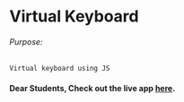 # Virtual Keyboard

###### Purpose:
    Virtual keyboard using JS

#### Dear Students, Check out the live app [here](https://kdeepika-brs.github.io/Virtual-Keyboard/).
